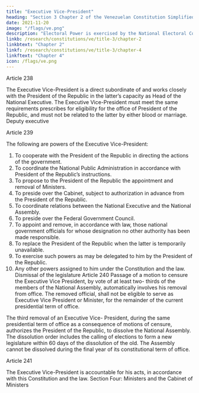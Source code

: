 ```yaml
---
title: "Executive Vice-President"
heading: "Section 3 Chapter 2 of the Venezuelan Constitution Simplified"
date: 2021-11-20
image: "/flags/ve.png"
description: "Electoral Power is exercised by the National Electoral Council as governing body, and by the latter’s subordinate organs"
linkb: /research/constitutions/ve/title-3/chapter-2
linkbtext: "Chapter 2"
linkf: /research/constitutions/ve/title-3/chapter-4
linkftext: "Chapter 4"
icon: /flags/ve.png
---
```




Article 238

The Executive Vice-President is a direct subordinate of and works closely with the
President of the Republic in the latter’s capacity as Head of the National Executive.
The Executive Vice-President must meet the same requirements prescribes for
eligibility for the office of President of the Republic, and must not be related to the latter
by either blood or marriage.
Deputy executive

Article 239

The following are powers of the Executive Vice-President:
1. To cooperate with the President of the Republic in directing the actions of the government.
2. To coordinate the National Public Administration in accordance with President of the Republic’s instructions.
3. To propose to the President of the Republic the appointment and removal of Ministers.
4. To preside over the Cabinet, subject to authorization in advance from the President of the Republic.
5. To coordinate relations between the National Executive and the National Assembly. 
6. To preside over the Federal Government Council.
7. To appoint and remove, in accordance with law, those national government
officials for whose designation no other authority has been made responsible.
8. To replace the President of the Republic when the latter is temporarily
unavailable.
9. To exercise such powers as may be delegated to him by the President of the
Republic.
10. Any other powers assigned to him under the Constitution and the law.
Dismissal of the legislature
Article 240
Passage of a motion to censure the Executive Vice President, by vote of at least two-
thirds of the members of the National Assembly, automatically involves his removal from office. The removed official, shall not be eligible to serve as Executive Vice President or Minister, for the remainder of the current presidential term of office. 

The third removal of an Executive Vice- President, during the same presidential term of
office as a consequence of motions of censure, authorizes the President of the Republic,
to dissolve the National Assembly. The dissolution order includes the calling of elections
to form a new legislature within 60 days of the dissolution of the old.
The Assembly cannot be dissolved during the final year of its constitutional term of
office.

Article 241

The Executive Vice-President is accountable for his acts, in accordance with this
Constitution and the law. Section Four: Ministers and the Cabinet of Ministers

